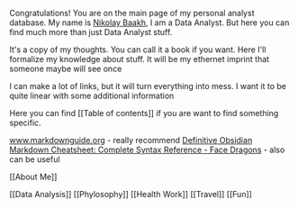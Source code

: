 Congratulations! You are on the main page of my personal analyst database. My name is [Nikolay Baakh](https://github.com/BaakhOfficial), I am a Data Analyst. But here you can find much more than just Data Analyst stuff.



It's a copy of my thoughts. You can call it a book if you want. Here I'll formalize my knowledge about stuff. It will be my ethernet imprint that someone maybe will see once

I can make a lot of links, but it will turn everything into mess. I want it to be quite linear with some additional information

Here you can find [[Table of contents]] if you are want to find something specific.

www.markdownguide.org - really recommend
[Definitive Obsidian Markdown Cheatsheet: Complete Syntax Reference - Face Dragons](https://facedragons.com/personal-development/obsidian-markdown-cheatsheet/#tables) - also can be useful

[[About Me]]

[[Data Analysis]]
[[Phylosophy]]
[[Health Work]]
[[Travel]]
[[Fun]]
